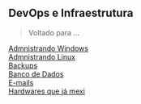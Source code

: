 ## DevOps e Infraestrutura

>Voltado para ...

[Admnistrando Windows]()</br>
[Admnistrando Linux]()</br>
[Backups]()</br>
[Banco de Dados]()</br>
[E-mails]()</br>
[Hardwares que já mexi]()</br>
